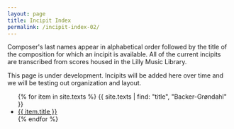 ```yaml
---
layout: page
title: Incipit Index
permalink: /incipit-index-02/
---
```


<div class="toc">
  <p>Composer's last names appear in alphabetical order followed by the title of the composition for which an incipit is available. All of the current incipits are transcribed from scores housed in the Lilly Music Library.</p>
  <p>This page is under development. Incipits will be added here over time and we will be testing out organization and layout.</p>
  <ul class="texts">
 {% for item in site.texts %} 
    {{ site.texts | find: "title", "Backer-Grøndahl" }}
    <li class="text-title">
  <a href="{{ site.baseurl }}{{ item.url }}">
    {{ item.title }}
  </a>
</li>
  {% endfor %}
 


  </ul>
</div>

